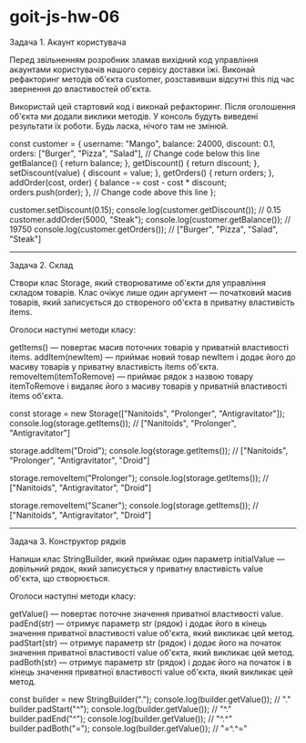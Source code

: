 # goit-js-hw-06

Задача 1. Акаунт користувача

Перед звільненням розробник зламав вихідний код управління акаунтами
користувачів нашого сервісу доставки їжі. Виконай рефакторинг методів об'єкта
customer, розставивши відсутні this під час звернення до властивостей об'єкта.

Використай цей стартовий код і виконай рефакторинг. Після оголошення об'єкта ми
додали виклики методів. У консоль будуть виведені результати їх роботи. Будь
ласка, нічого там не змінюй.

const customer = { username: "Mango", balance: 24000, discount: 0.1, orders:
["Burger", "Pizza", "Salad"], // Change code below this line getBalance() {
return balance; }, getDiscount() { return discount; }, setDiscount(value) {
discount = value; }, getOrders() { return orders; }, addOrder(cost, order) {
balance -= cost - cost \* discount; orders.push(order); }, // Change code above
this line };

customer.setDiscount(0.15); console.log(customer.getDiscount()); // 0.15
customer.addOrder(5000, "Steak"); console.log(customer.getBalance()); // 19750
console.log(customer.getOrders()); // ["Burger", "Pizza", "Salad", "Steak"]

---

Задача 2. Склад

Створи клас Storage, який створюватиме об'єкти для управління складом товарів.
Клас очікує лише один аргумент — початковий масив товарів, який записується до
створеного об'єкта в приватну властивість items.

Оголоси наступні методи класу:

getItems() — повертає масив поточних товарів у приватній властивості items.
addItem(newItem) — приймає новий товар newItem і додає його до масиву товарів у
приватну властивість items об'єкта. removeItem(itemToRemove) — приймає рядок з
назвою товару itemToRemove і видаляє його з масиву товарів у приватній
властивості items об'єкта.

const storage = new Storage(["Nanitoids", "Prolonger", "Antigravitator"]);
console.log(storage.getItems()); // ["Nanitoids", "Prolonger", "Antigravitator"]

storage.addItem("Droid"); console.log(storage.getItems()); // ["Nanitoids",
"Prolonger", "Antigravitator", "Droid"]

storage.removeItem("Prolonger"); console.log(storage.getItems()); //
["Nanitoids", "Antigravitator", "Droid"]

storage.removeItem("Scaner"); console.log(storage.getItems()); // ["Nanitoids",
"Antigravitator", "Droid"]

---

Задача 3. Конструктор рядків

Напиши клас StringBuilder, який приймає один параметр initialValue — довільний
рядок, який записується у приватну властивість value об'єкта, що створюється.

Оголоси наступні методи класу:

getValue() — повертає поточне значення приватної властивості value. padEnd(str)
— отримує параметр str (рядок) і додає його в кінець значення приватної
властивості value об'єкта, який викликає цей метод. padStart(str) — отримує
параметр str (рядок) і додає його на початок значення приватної властивості
value об'єкта, який викликає цей метод. padBoth(str) — отримує параметр str
(рядок) і додає його на початок і в кінець значення приватної властивості value
об'єкта, який викликає цей метод.

const builder = new StringBuilder("."); console.log(builder.getValue()); // "."
builder.padStart("^"); console.log(builder.getValue()); // "^."
builder.padEnd("^"); console.log(builder.getValue()); // "^.^"
builder.padBoth("="); console.log(builder.getValue()); // "=^.^="
